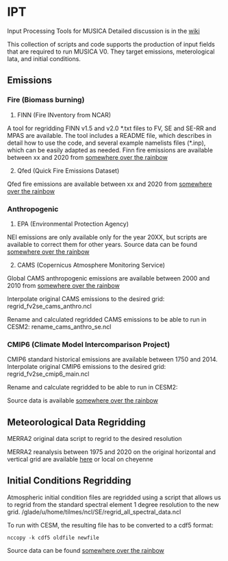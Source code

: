 # IPT
Input Processing Tools for MUSICA
Detailed discussion is in the [wiki](https://github.com/NCAR/EMIT/wiki)

This collection of scripts and code supports the production of input fields that are required to run MUSICA V0.  They target emissions, meterological Iata, and initial conditions.


## Emissions

### Fire (Biomass burning)

1. FINN (Fire INventory from NCAR)

A tool for regridding FINN v1.5 and v2.0 \*.txt files to FV, SE and SE-RR and MPAS are available. The tool includes a README file, which describes in detail how to use the code, and several example namelists files (\*.inp), which can be easily adapted as needed.
Finn fire emissions are available between xx and 2020 from [somewhere over the rainbow](http://somewhere_over_the_rainbow)

2. Qfed (Quick Fire Emissions Dataset)

Qfed fire emissions are available between xx and 2020 from [somewhere over the rainbow](http://somewhere_over_the_rainbow)

### Anthropogenic

1. EPA (Environmental Protection Agency)

NEI emissions are only available only for the year 20XX, but scripts are available to correct them for other years.
Source data can be found [somewhere over the rainbow](http://somewhere_over_the_rainbow)

2. CAMS (Copernicus Atmosphere Monitoring Service)

Global CAMS anthropogenic emissions are available between 2000 and 2010 from [somewhere over the rainbow](http://somewhere_over_the_rainbow)

Interpolate original CAMS emissions to the desired grid: regrid\_fv2se\_cams\_anthro.ncl

Rename and calculated regridded CAMS emissions to be able to run in CESM2: rename\_cams\_anthro\_se.ncl

### CMIP6 (Climate Model Intercomparison Project)

CMIP6 standard historical emissions are available between 1750 and 2014. 
Interpolate original CMIP6 emissions to the desired grid: regrid\_fv2se\_cmip6\_main.ncl

Rename and calculate regridded to be able to run in CESM2: 

Source data is available [somewhere over the rainbow](http://somewhere_over_the_rainbow)

## Meteorological Data Regridding

MERRA2 original data script to regrid to the desired resolution

MERRA2 reanalysis between 1975 and 2020 on the original horizontal and vertical grid are available [here](https://rda.ucar.edu/datasets/ds313.3/) or local on cheyenne

## Initial Conditions Regridding

Atmospheric initial condition files are regridded using a script that allows us to regrid from the standard spectral element 1 degree resolution to the new grid. 
/glade/u/home/tilmes/ncl/SE/regrid\_all\_spectral\_data.ncl

To run with CESM, the resulting file has to be converted to a cdf5 format:

`nccopy -k cdf5 oldfile newfile`

Source data can be found [somewhere over the rainbow](http://somewhere_over_the_rainbow)

